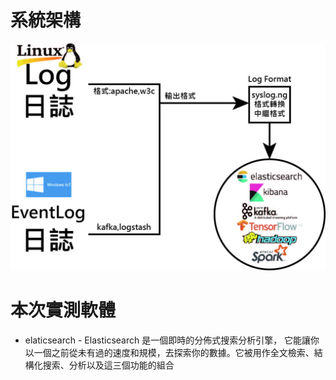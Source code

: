 # 系統架構
![Analysis_tructure](images/Analysis_tructure.jpg)

# 本次實測軟體
- elaticsearch - Elasticsearch 是一個即時的分佈式搜索分析引擎， 它能讓你以一個之前從未有過的速度和規模，去探索你的數據。它被用作全文檢索、結構化搜索、分析以及這三個功能的組合
